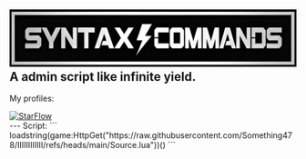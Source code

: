 ![SC](https://raw.githubusercontent.com/Something478/IIIIIIIIIIII/main/GitHub_Images/logo.jpg)  
A admin script like infinite yield.
---
My profiles:
<div align="left"> 
  <a href="https://scriptblox.com/u/StarFlow"> 
    <img src="https://raw.githubusercontent.com/Something478/IIIIIIIIIIII/refs/heads/main/GitHub_Images/P.png" alt="StarFlow" style="width: 100px; height: auto;"> 
  </a>
</div>  
---
Script:  
```
loadstring(game:HttpGet("https://raw.githubusercontent.com/Something478/IIIIIIIIIIII/refs/heads/main/Source.lua"))()
```
